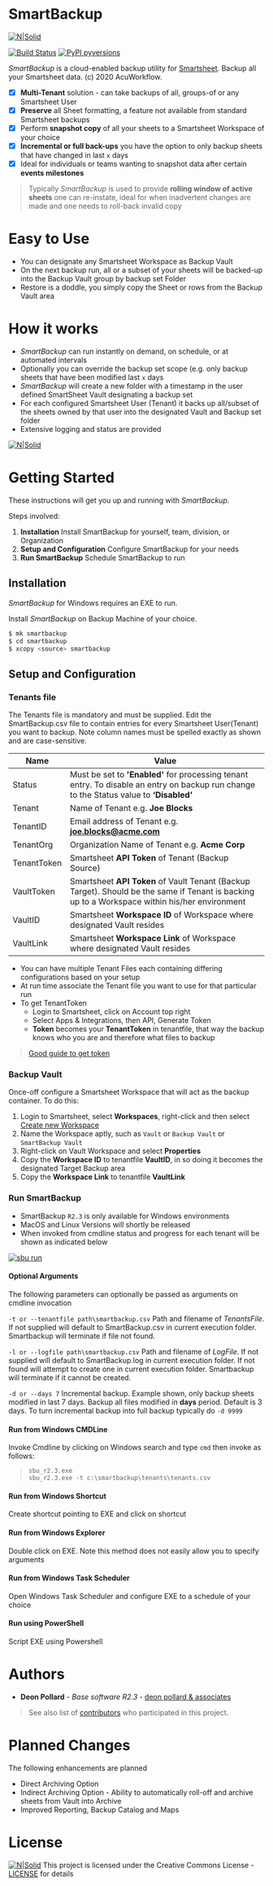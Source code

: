 # SmartBackup

[![N|Solid](images/AcuWorkflow-logo-02L.jpg)](http://www.acuworkflow.com)

[![Build Status](https://travis-ci.org/joemccann/dillinger.svg?branch=master)]() [![PyPI pyversions](https://img.shields.io/pypi/pyversions/ansicolortags.svg)](https://pypi.python.org/pypi/ansicolortags/)

*SmartBackup* is a cloud-enabled backup utility for [Smartsheet](https://www.smartsheet.com).  Backup all your Smartsheet data. 
(c) 2020 AcuWorkflow.

- [x] **Multi-Tenant** solution - can take backups of all, groups-of or any Smartsheet User
-	[x] **Preserve** all Sheet formatting, a feature not available from standard Smartsheet backups
-	[x] Perform **snapshot copy** of all your sheets to a Smartsheet Workspace of your choice
-	[x] **Incremental or full back-ups** you have the option to only backup sheets that have changed in last ```x``` days
-	[x] Ideal for individuals or teams wanting to snapshot data after certain **events milestones**

> Typically *SmartBackup* is used to provide **rolling window of active sheets** one can re-instate, ideal for when inadvertent changes are made and one needs to roll-back invalid copy

# Easy to Use

-	You can designate any Smartsheet Workspace as Backup Vault
-	On the next backup run, all or a subset of your sheets will be backed-up into the Backup Vault group by backup set Folder
-	Restore is a doddle, you simply copy the Sheet or rows from the Backup Vault area


# How it works

-	*SmartBackup* can run instantly on demand, on schedule, or at automated intervals
- Optionally you can override the backup set scope (e.g. only backup sheets that have been modified last ```x``` days
-	*SmartBackup* will create a new folder with a timestamp in the user defined SmartSheet Vault designating a backup set
-	For each configured Smartsheet User (Tenant) it backs up all/subset of the sheets owned by that user into the designated Vault and Backup set folder
-	Extensive logging and status are provided

[![N|Solid](images/vault01.png)](http://www.acuworkflow.com)

# Getting Started

These instructions will get you up and running with *SmartBackup*.

Steps involved:
  1. **Installation** Install SmartBackup for yourself, team, division, or Organization
  2. **Setup and Configuration** Configure SmartBackup for your needs
  3. **Run SmartBackup** Schedule SmartBackup to run  

## Installation

*SmartBackup* for Windows requires an EXE to run.

Install *SmartBackup* on Backup Machine of your choice.

```sh
$ mk smartbackup
$ cd smartbackup
$ xcopy <source> smartbackup
```

## Setup and Configuration

### Tenants file
The Tenants file is  mandatory and must be supplied.  Edit the SmartBackup.csv file to contain entries for every Smartsheet User(Tenant) you want to backup. Note column names must be spelled exactly as shown and are case-sensitive.

| Name | Value |
| ------ | ------ |
| Status | Must be set to **'Enabled'** for processing tenant entry. To disable an entry on backup run change to the Status value to **‘Disabled’** |
| Tenant | Name of Tenant e.g. **Joe Blocks** |
| TenantID | Email address of Tenant e.g. **joe.blocks@acme.com** |
| TenantOrg | Organization Name of Tenant e.g. **Acme Corp** |
| TenantToken | Smartsheet **API Token** of Tenant (Backup Source) |
| VaultToken | Smartsheet **API Token** of Vault Tenant (Backup Target). Should be the same if Tenant is backing up to a Workspace within his/her environment |
| VaultID | Smartsheet **Workspace ID** of Workspace where designated Vault resides |
| VaultLink | Smartsheet **Workspace Link** of Workspace where designated Vault resides |

- You can have multiple Tenant Files each containing differing configurations based on your setup
- At run time associate the Tenant file you want to use for that particular run
- To get TenantToken 
   - Login to Smartsheet, click on Account top right
   - Select Apps & Integrations, then API, Generate Token
   - **Token** becomes your **TenantToken** in tenantfile, that way the backup knows who you are and therefore what files to backup

> [Good guide to get token ](https://help.meisterplan.com/hc/en-us/articles/115003776834-Creating-an-API-Access-Token-for-Smartsheet)

### Backup Vault
Once-off configure a Smartsheet Workspace that will act as the backup container.  To do this:
1. Login to Smartsheet, select **Workspaces**, right-click and then select [Create new Workspace](https://www.smartsheet.com)
2. Name the Workspace aptly, such as ``Vault`` or ``Backup Vault`` or ``SmartBackup Vault``
3. Right-click on Vault Workspace and select **Properties**
4. Copy the **Workspace ID** to tenantfile **VaultID**, in so doing it becomes the designated Target Backup area
5. Copy the **Workspace Link** to tenantfile **VaultLink**


### Run SmartBackup
- SmartBackup ```R2.3``` is only available for Windows environments 
- MacOS and Linux Versions will shortly be released 
- When invoked from cmdline status and progress for each tenant will be shown as indicated below

[![sbu run](images/Vault02.png)](http://www.acuworkflow.com)

#### Optional Arguments
The following parameters can optionally be passed as arguments on cmdline invocation

``-t or --tenantfile path\smartbackup.csv`` Path and filename of *TenantsFile*.  If not supplied will default to SmartBackup.csv in current execution folder.  Smartbackup will terminate if file not found.

``-l or --logfile path\smartbackup.csv`` Path and filename of *LogFile*.  If not supplied will default to SmartBackup.log in current execution folder.  If not found will attempt to create one in current execution folder.  Smartbackup will terminate if it cannot be created.

``-d or --days 7`` Incremental backup.  Example shown, only backup sheets modified in last 7 days.  Backup all files modified in **days** period.  Default is 3 days.  To turn incremental backup into full backup typically do ``-d 9999``


#### Run from Windows CMDLine
Invoke Cmdline by clicking on Windows search and type ``cmd``
then invoke as follows:

> ``sbu_r2.3.exe``  
> ``sbu_r2.3.exe -t c:\smartbackup\tenants\tenants.csv``

#### Run from Windows Shortcut
Create shortcut pointing to EXE and click on shortcut

#### Run from Windows Explorer
Double click on EXE.  Note this method does not easily allow you to specify arguments

#### Run from Windows Task Scheduler
Open Windows Task Scheduler and configure EXE to a schedule of your choice

#### Run using PowerShell
Script EXE using Powershell

# Authors

* **Deon Pollard** - *Base software R2.3* - [deon pollard & associates](https://deonpollard.com)

> See also list of [contributors](http://www.acusoftware.com) who participated in this project.

# Planned Changes
The following enhancements are planned

- Direct Archiving Option
- Indirect Archiving Option - Ability to automatically roll-off and archive sheets from Vault into Archive
- Improved Reporting, Backup Catalog and Maps

# License

[![N|Solid](images/cc.png)](https://creativecommons.org/about/cclicenses/)
This project is licensed under the Creative Commons License -  [LICENSE](https://creativecommons.org/about/cclicenses/) for details 

